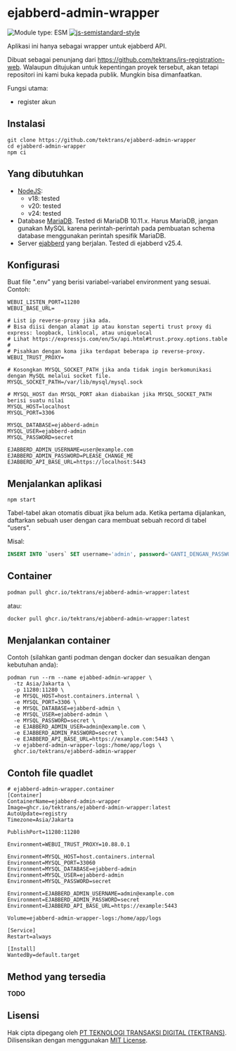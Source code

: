 # ejabberd-admin-wrapper
![Module type: ESM](https://img.shields.io/badge/module%20type-esm-brightgreen)
[![js-semistandard-style](https://img.shields.io/badge/code%20style-semistandard-brightgreen.svg)](https://github.com/standard/semistandard)

Aplikasi ini hanya sebagai wrapper untuk ejabberd API.

Dibuat sebagai penunjang dari https://github.com/tektrans/irs-registration-web.
Walaupun ditujukan untuk kepentingan proyek tersebut,
akan tetapi repositori ini kami buka kepada publik.
Mungkin bisa dimanfaatkan.

Fungsi utama:
- register akun

## Instalasi
```
git clone https://github.com/tektrans/ejabberd-admin-wrapper
cd ejabberd-admin-wrapper
npm ci
```

## Yang dibutuhkan
* [NodeJS](https://nodejs.org/):
  * v18: tested
  * v20: tested
  * v24: tested
* Database [MariaDB](https://mariadb.org/).
  Tested di MariaDB 10.11.x.
  Harus MariaDB, jangan gunakan MySQL karena perintah-perintah pada pembuatan schema database menggunakan perintah spesifik MariaDB.
* Server [ejabberd](https://www.ejabberd.im/index.html) yang berjalan. Tested di ejabberd v25.4.

## Konfigurasi
Buat file ".env" yang berisi variabel-variabel environment yang sesuai. Contoh:

```env
WEBUI_LISTEN_PORT=11280
WEBUI_BASE_URL=

# List ip reverse-proxy jika ada.
# Bisa diisi dengan alamat ip atau konstan seperti trust proxy di express: loopback, linklocal, atau uniquelocal
# Lihat https://expressjs.com/en/5x/api.html#trust.proxy.options.table
# 
# Pisahkan dengan koma jika terdapat beberapa ip reverse-proxy.
WEBUI_TRUST_PROXY=

# Kosongkan MYSQL_SOCKET_PATH jika anda tidak ingin berkomunikasi dengan MySQL melalui socket file.
MYSQL_SOCKET_PATH=/var/lib/mysql/mysql.sock

# MYSQL_HOST dan MYSQL_PORT akan diabaikan jika MYSQL_SOCKET_PATH berisi suatu nilai
MYSQL_HOST=localhost
MYSQL_PORT=3306

MYSQL_DATABASE=ejabberd-admin
MYSQL_USER=ejabberd-admin
MYSQL_PASSWORD=secret

EJABBERD_ADMIN_USERNAME=user@example.com
EJABBERD_ADMIN_PASSWORD=PLEASE_CHANGE_ME
EJABBERD_API_BASE_URL=https://localhost:5443
```

## Menjalankan aplikasi
```shell
npm start
```

Tabel-tabel akan otomatis dibuat jika belum ada.
Ketika pertama dijalankan, daftarkan sebuah user dengan cara membuat sebuah record di tabel "users".

Misal:
```sql
INSERT INTO `users` SET username='admin', password='GANTI_DENGAN_PASSWORD_YANG_SUDAH_DI-HASH-DENGAN_BCRYPT';
```

## Container

```bash
podman pull ghcr.io/tektrans/ejabberd-admin-wrapper:latest
```

atau:

```bash
docker pull ghcr.io/tektrans/ejabberd-admin-wrapper:latest
```

## Menjalankan container
Contoh (silahkan ganti podman dengan docker dan sesuaikan dengan kebutuhan anda):

```shell
podman run --rm --name ejabbed-admin-wrapper \
  -tz Asia/Jakarta \
  -p 11280:11280 \
  -e MYSQL_HOST=host.containers.internal \
  -e MYSQL_PORT=3306 \
  -e MYSQL_DATABASE=ejabberd-admin \
  -e MYSQL_USER=ejabberd-admin \
  -e MYSQL_PASSWORD=secret \
  -e EJABBERD_ADMIN_USER=admin@example.com \
  -e EJABBERD_ADMIN_PASSWORD=secret \
  -e EJABBERD_API_BASE_URL=https://example.com:5443 \
  -v ejabberd-admin-wrapper-logs:/home/app/logs \
  ghcr.io/tektrans/ejabberd-admin-wrapper
```

## Contoh file quadlet
```systemd
# ejabberd-admin-wrapper.container
[Container]
ContainerName=ejabberd-admin-wrapper
Image=ghcr.io/tektrans/ejabberd-admin-wrapper:latest
AutoUpdate=registry
Timezone=Asia/Jakarta

PublishPort=11280:11280

Environment=WEBUI_TRUST_PROXY=10.88.0.1

Environment=MYSQL_HOST=host.containers.internal
Environment=MYSQL_PORT=33060
Environment=MYSQL_DATABASE=ejabberd-admin
Environment=MYSQL_USER=ejabberd-admin
Environment=MYSQL_PASSWORD=secret

Environment=EJABBERD_ADMIN_USERNAME=admin@example.com
Environment=EJABBERD_ADMIN_PASSWORD=secret
Environment=EJABBERD_API_BASE_URL=https://example:5443

Volume=ejabberd-admin-wrapper-logs:/home/app/logs

[Service]
Restart=always

[Install]
WantedBy=default.target
```

## Method yang tersedia

**TODO**

## Lisensi
Hak cipta dipegang oleh [PT TEKNOLOGI TRANSAKSI DIGITAL (TEKTRANS)](https://tektrans.id).
Dilisensikan dengan menggunakan [MIT License](LICENSE).
